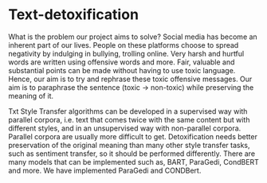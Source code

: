 # Text-detoxification
What is the problem our project aims to solve?
Social media has become an inherent part of our lives. People on these platforms choose to spread negativity by indulging in bullying, trolling online. Very harsh and hurtful words are written using offensive words and more. Fair, valuable and substantial points can be made without having to use toxic language. Hence, our aim is to try and rephrase these toxic offensive messages. 
Our aim is to paraphrase the sentence (toxic -> non-toxic) while preserving the meaning of it.

Txt Style Transfer algorithms can be developed in a supervised way with parallel corpora, i.e. text that comes twice with the same content but with different styles, and in an unsupervised way with non-parallel corpora. Parallel corpora are usually more difficult to get. Detoxification
needs better preservation of the original meaning than many other style transfer tasks, such as sentiment transfer, so it should be performed differently. There are many models that can be implemented such as, BART, ParaGedi, CondBERT and more.
We have implemented ParaGedi and CONDBert.
